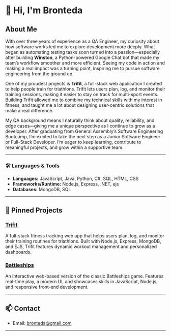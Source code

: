 # 👋 Hi, I'm Bronteda

## About Me

With over three years of experience as a QA Engineer, my curiosity about how software works led me to explore development more deeply. What began as automating testing tasks soon turned into a passion—especially after building **Winston**, a Python-powered Google Chat bot that made my team’s workflow smoother and more efficient. Seeing my code in action and making a real impact was a turning point, inspiring me to pursue software engineering from the ground up.

One of my proudest projects is **Trifit**, a full-stack web application I created to help people train for triathlons. Trifit lets users plan, log, and monitor their training sessions, making it easier to stay on track for multi-sport events. Building Trifit allowed me to combine my technical skills with my interest in fitness, and taught me a lot about designing user-centric solutions that make a real difference.

My QA background means I naturally think about quality, reliability, and edge cases—giving me a unique perspective as I continue to grow as a developer. After graduating from General Assembly’s Software Engineering Bootcamp, I’m excited to take the next step as a Junior Software Engineer or Full-Stack Developer. I’m eager to keep learning, contribute to meaningful projects, and grow within a supportive team.

---

### 🛠️ Languages & Tools

- **Languages:** JavaScript, Java, Python, C#, SQL, HTML, CSS
- **Frameworks/Runtime:** Node.js, Express, .NET, ejs
- **Databases:** MongoDB, SQL

---

## 📌 Pinned Projects

### [Trifit](https://github.com/Bronteda/TRIFIT)
A full-stack fitness tracking web app that helps users plan, log, and monitor their training routines for triathlons. Built with Node.js, Express, MongoDB, and EJS, Trifit features dynamic workout management and personalized dashboards.

### [Battleships](https://github.com/Bronteda/battleships)
An interactive web-based version of the classic Battleships game. Features real-time play, a modern UI, and showcases skills in JavaScript, Node.js, and responsive front-end development.

---

## 📫 Contact

- Email: [bronteda@gmail.com](mailto:bronteda@gmail.com)

---
